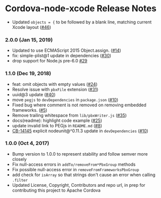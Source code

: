 <!--
#
# Licensed to the Apache Software Foundation (ASF) under one
# or more contributor license agreements.  See the NOTICE file
# distributed with this work for additional information
# regarding copyright ownership.  The ASF licenses this file
# to you under the Apache License, Version 2.0 (the
# "License"); you may not use this file except in compliance
# with the License.  You may obtain a copy of the License at
#
# http://www.apache.org/licenses/LICENSE-2.0
#
# Unless required by applicable law or agreed to in writing,
# software distributed under the License is distributed on an
# "AS IS" BASIS, WITHOUT WARRANTIES OR CONDITIONS OF ANY
#  KIND, either express or implied.  See the License for the
# specific language governing permissions and limitations
# under the License.
#
-->
# Cordova-node-xcode Release Notes

* Updated `objects = {` to be followed by a blank line, matching current Xcode layout ([#46](https://github.com/apache/cordova-node-xcode/pull/46))

### 2.0.0 (Jan 15, 2019)
* Updated to use ECMAScript 2015 Object.assign. ([#14](https://github.com/apache/cordova-node-xcode/pull/14))
* fix: simple-plist@1 update in dependencies ([#30](https://github.com/apache/cordova-node-xcode/pull/30))
* drop support for Node.js pre-6.0 [#29](https://github.com/apache/cordova-node-xcode/pull/29)

### 1.1.0 (Dec 19, 2018)
* feat: omit objects with empty values ([#24](https://github.com/apache/cordova-node-xcode/pull/24))
* Resolve issue with `pbxFile` extension ([#31](https://github.com/apache/cordova-node-xcode/pull/31))
* uuid@3 update ([#40](https://github.com/apache/cordova-node-xcode/pull/40))
* move `pegjs` to `devDependencies` in `package.json` ([#10](https://github.com/apache/cordova-node-xcode/pull/10))
* Fixed bug where comment is not removed on removing embedded frameworks. ([#5](https://github.com/apache/cordova-node-xcode/pull/5))
* Remove trailing whitespace from `lib/pbxWriter.js` ([#35](https://github.com/apache/cordova-node-xcode/pull/35))
* docs(readme): highlight code example ([#25](https://github.com/apache/cordova-node-xcode/pull/25))
* update invalid link to PEGjs in `README.md` ([#8](https://github.com/apache/cordova-node-xcode/pull/8))
* [CB-14145](https://issues.apache.org/jira/browse/CB-14145) explicit nodeunit@^0.11.3 update in `devDependencies` ([#10](https://github.com/apache/cordova-node-xcode/pull/10))

### 1.0.0 (Oct 4, 2017)
* Bump version to 1.0.0 to represent stability and follow semver more closely
* Fix null-access errors in `addTo/removeFrom*PbxGroup` methods
* Fix possible null-access error in `removeFromFrameworksPbxGroup`
* add check for `isArray` so that strings don't cause an error when calling `.filter`
* Updated License, Copyright, Contributors and repo url, in prep for contributing this project to Apache Cordova
